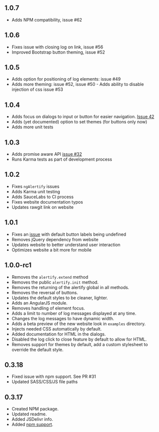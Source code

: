 ## 1.0.7

- Adds NPM compatibility, issue #62

## 1.0.6

- Fixes issue with closing log on link, issue #56
- Improved Bootstrap button theming, issue #52

## 1.0.5

  - Adds option for positioning of log elements: issue #49
  -  Adds more theming: issue #52, issue #50
    -   Adds ability to disable injection of css issue #53

## 1.0.4

- Adds focus on dialogs to input or button for easier navigation. [Issue 42](https://github.com/alertifyjs/alertify.js/issues/42)
- Adds (yet documented) option to set themes (for buttons only now)
- Adds more unit tests

## 1.0.3

- Adds promise aware API [issue #32](https://github.com/alertifyjs/alertify.js/issues/32)
- Runs Karma tests as part of development process

## 1.0.2

- Fixes `ngAlertify` issues
- Adds Karma unit testing
- Adds SauceLabs to CI process
- Fixes website documentation typos
- Updates rawgit link on website

## 1.0.1

- Fixes an [issue](https://github.com/alertifyjs/alertify.js/issues/40) with default button labels being undefined
- Removes jQuery dependency from website
- Updates website to better understand user interaction
- Optimizes website a bit more for mobile

## 1.0.0-rc1

- Removes the `alertify.extend` method
- Removes the public `alertify.init` method.
- Removes the returning of the alertify global in all methods.
- Removes the reversal of buttons.
- Updates the default styles to be cleaner, lighter.
- Adds an AngularJS module.
- Removes handling of element focus.
- Adds a limit to number of log messages displayed at any time.
- Changes the log messages to have dynamic width.
- Adds a beta preview of the new website look in `examples` directory.
- Injects needed CSS automatically by default.
- Added documentation for HTML in the dialogs.
- Disabled the log click to close feature by default to allow for HTML.
- Removes support for themes by default, add a custom stylesheet to override
  the default style.

## 0.3.18

- Fixed issue with npm support. See PR #31
- Updated SASS/CSS/JS file paths

## 0.3.17

- Created NPM package.
- Updated readme.
- Added JSDelivr info.
- Added [npm support](https://github.com/alertifyjs/alertify.js/pull/26).
